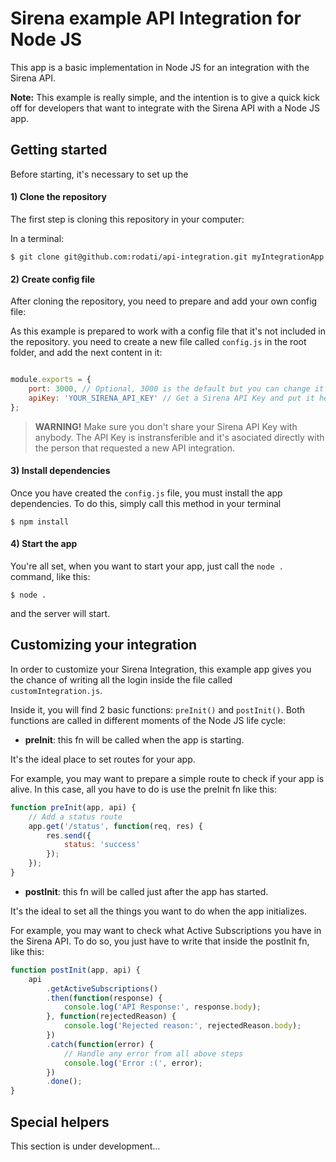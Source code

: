 Sirena example API Integration for Node JS
==========

This app is a basic implementation in Node JS for an integration with the Sirena API. 

**Note:** This example is really simple, and the intention is to give a quick kick off for developers that want to integrate with the Sirena API with a Node JS app. 


## Getting started

Before starting, it's necessary to set up the 

#### 1) Clone the repository

The first step is cloning this repository in your computer:

In a terminal:
```shell
$ git clone git@github.com:rodati/api-integration.git myIntegrationApp
```


#### 2) Create config file

After cloning the repository, you need to prepare and add your own config file:

As this example is prepared to work with a config file that it's not included in the repository. you need to create a new file called `config.js` in the root folder, and add the next content in it: 

```js

module.exports = {
    port: 3000, // Optional, 3000 is the default but you can change it
    apiKey: 'YOUR_SIRENA_API_KEY' // Get a Sirena API Key and put it here as a 'String'
};

```


> **WARNING!** 
> Make sure you don't share your Sirena API Key with anybody. The API Key is instransferible and it's asociated directly with the person that requested a new API integration.


#### 3) Install dependencies

Once you have created the `config.js` file, you must install the app dependencies. To do this, simply call this method in your terminal

```shell
$ npm install
```

#### 4) Start the app

You're all set, when you want to start your app, just call the `node .` command, like this: 

```shell
$ node .
```

and the server will start.


## Customizing your integration

In order to customize your Sirena Integration, this example app gives you the chance of writing all the login inside the file called `customIntegration.js`.

Inside it, you will find 2 basic functions: `preInit()` and `postInit()`. Both functions are called in different moments of the Node JS life cycle: 

* **preInit**: this fn will be called when the app is starting. 

It's the ideal place to set routes for your app. 

For example, you may want to prepare a simple route to check if your app is alive. In this case, all you have to do is use the preInit fn like this: 

```js
function preInit(app, api) {
    // Add a status route
    app.get('/status', function(req, res) {
        res.send({
            status: 'success'
        });
    });
}
```


* **postInit**: this fn will be called just after the app has started. 

It's the ideal to set all the things you want to do when the app initializes. 

For example, you may want to check what Active Subscriptions you have in the Sirena API. To do so, you just have to write that inside the postInit fn, like this:  

```js
function postInit(app, api) {
    api
        .getActiveSubscriptions()
        .then(function(response) {
            console.log('API Response:', response.body);
        }, function(rejectedReason) {
            console.log('Rejected reason:', rejectedReason.body);
        })
        .catch(function(error) {
            // Handle any error from all above steps 
            console.log('Error :(', error);
        })
        .done();
}
```



## Special helpers 

This section is under development...






